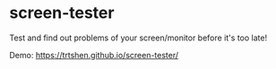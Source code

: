 # screen-tester
Test and find out problems of your screen/monitor before it's too late!

Demo: https://trtshen.github.io/screen-tester/
